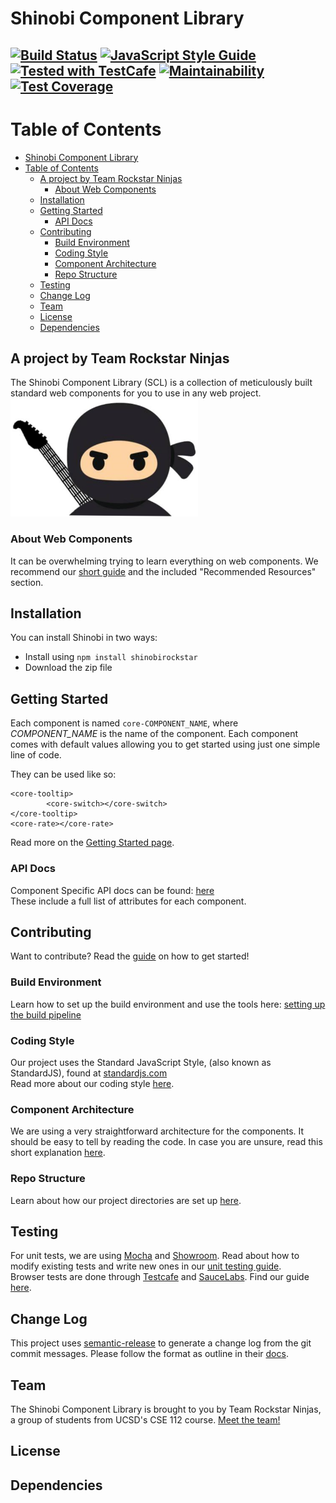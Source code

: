 # Shinobi Component Library
[![Build Status](https://travis-ci.com/ucsd-cse112/cse112-sp19-team10.svg?token=Nn7W4RnbZq1QGEydYuEM&branch=master)](https://travis-ci.com/ucsd-cse112/cse112-sp19-team10) [![JavaScript Style Guide](https://img.shields.io/badge/code_style-standard-brightgreen.svg)](https://standardjs.com) 
<a href="https://github.com/DevExpress/testcafe"><img alt="Tested with TestCafe" src="https://img.shields.io/badge/tested%20with-TestCafe-2fa4cf.svg"></a> [![Maintainability](https://api.codeclimate.com/v1/badges/a964c0b0f9918af7aefd/maintainability)](https://codeclimate.com/repos/5cc0c0aa5014ac306c010419/maintainability) [![Test Coverage](https://api.codeclimate.com/v1/badges/a964c0b0f9918af7aefd/test_coverage)](https://codeclimate.com/repos/5cc0c0aa5014ac306c010419/test_coverage)
---

Table of Contents
=================
<!--ts-->
   * [Shinobi Component Library](#shinobi-component-library)
   * [Table of Contents](#table-of-contents)
      * [A project by Team Rockstar Ninjas](#a-project-by-team-rockstar-ninjas)
         * [About Web Components](#about-web-components)
      * [Installation](#installation)
      * [Getting Started](#getting-started)
         * [API Docs](#api-docs)
      * [Contributing](#contributing)
         * [Build Environment](#build-environment)
         * [Coding Style](#coding-style)
         * [Component Architecture](#component-architecture)
         * [Repo Structure](#repo-structure)
      * [Testing](#testing)
      * [Change Log](#change-log)
      * [Team](#team)
      * [License](#license)
      * [Dependencies](#dependencies)

<!-- Added by: seannam, at: Thu Jun 13 01:49:27 PDT 2019 -->

<!--te-->

## A project by Team Rockstar Ninjas
The Shinobi Component Library (SCL) is a collection of meticulously built standard web components for you to use in any web project.  
<img src="docs/img/rockstar_ninja.PNG" title="Team Logo" alt="Team Logo" width="300px"/>

### About Web Components
It can be overwhelming trying to learn everything on web components. We recommend our [short guide](docs/WebComponentGuide.md) and the included "Recommended Resources" section.

## Installation
You can install Shinobi in two ways:  
- Install using `npm install shinobirockstar`  
- Download the zip file

## Getting Started
Each component is named `core-COMPONENT_NAME`, where *COMPONENT_NAME* is the name of the component. Each component comes with default values allowing you to get started using just one simple line of code.

They can be used like so:
```
<core-tooltip>  
        <core-switch></core-switch>  
</core-tooltip>  
<core-rate></core-rate>  
```
Read more on the [Getting Started page](docs/usage/GettingStarted.md).

### API Docs
Component Specific API docs can be found: [here](https://ucsd-cse112.github.io/cse112-sp19-team10/docs/index.html)  
These include a full list of attributes for each component.    

## Contributing
Want to contribute? Read the [guide](https://docs.google.com/document/d/131o201JKLoXA3ThO713b-uAVn71Ql5zLPmLm_eqTdMU/edit) on how to get started!

### Build Environment
Learn how to set up the build environment and use the tools here: [setting up the build pipeline](https://docs.google.com/document/d/1T7znBZnsLRjiv7TSTTOygoxcIgXU88AOVcoRg2jSkuY/edit)

### Coding Style
Our project uses the Standard JavaScript Style, (also known as StandardJS), found at [standardjs.com](standardjs.com)  
Read more about our coding style [here](docs/dev/CodingStyle.md).

### Component Architecture
We are using a very straightforward architecture for the components. It should be easy to tell by reading the code. In case you are unsure, read this short explanation [here](docs/dev/Architecture.md).

### Repo Structure
Learn about how our project directories are set up [here](docs/dev/Repo.md).

## Testing
For unit tests, we are using [Mocha](https://mochajs.org/) and [Showroom](https://github.com/eavichay/showroom). Read about how to modify existing tests and write new ones in our [unit testing guide](https://docs.google.com/document/d/1lbslRDDltuQ9W85m4ydCMiX7PHPhnL075Dgzt4M1Nuo/edit).  
Browser tests are done through [Testcafe](https://devexpress.github.io/testcafe/) and [SauceLabs](https://saucelabs.com/). Find our guide [here](https://docs.google.com/document/d/1x6_YWZVBgTehy1oi4eblvHlfXKKR_XMpY9cHYgYD3EI/edit).

## Change Log
This project uses [semantic-release](https://github.com/semantic-release/semantic-release#how-does-it-work) to generate a change log from the git commit messages. Please follow the format as outline in their [docs](https://github.com/semantic-release/semantic-release#how-does-it-work).

## Team
The Shinobi Component Library is brought to you by Team Rockstar Ninjas, a group of students from UCSD's CSE 112 course. [Meet the team!](docs/Team.md)

## License
## Dependencies
